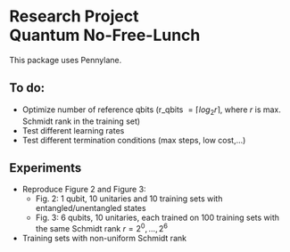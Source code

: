 # Research Project<br>Quantum No-Free-Lunch

This package uses Pennylane.


## To do:
- Optimize number of reference qbits (r_qbits  $=\lceil log_2 r\rceil$, where $r$ is max. Schmidt rank in the training set)
- Test different learning rates
- Test different termination conditions (max steps, low cost,...)

## Experiments
- Reproduce Figure 2 and Figure 3:
  - Fig. 2: 1 qubit, 10 unitaries and 10 training sets with entangled/unentangled states
  - Fig. 3: 6 qubits, 10 unitaries, each trained on 100 training sets with the same Schmidt rank $r = 2^0,\dots, 2^6$
- Training sets with non-uniform Schmidt rank
